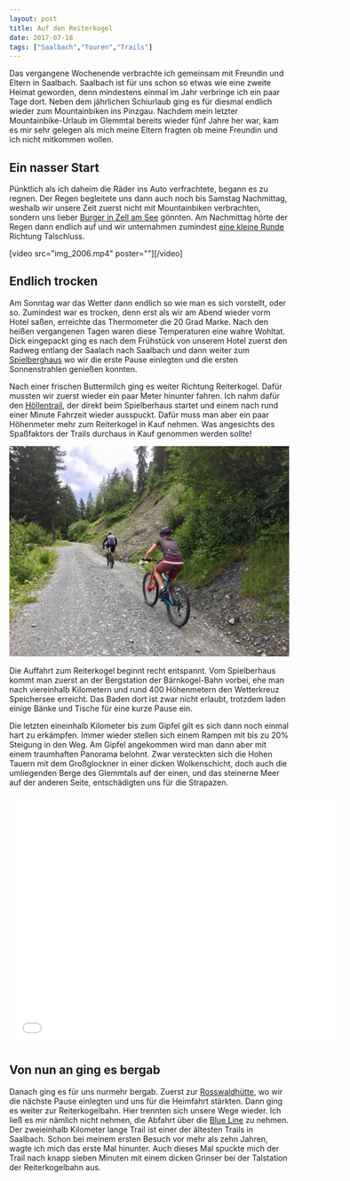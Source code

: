 ```yaml
---
layout: post
title: Auf den Reiterkogel
date: 2017-07-18
tags: ["Saalbach","Touren","Trails"]
---
```


Das vergangene Wochenende verbrachte ich gemeinsam mit Freundin und Eltern in Saalbach. Saalbach ist für uns schon so etwas wie eine zweite Heimat geworden, denn mindestens einmal im Jahr verbringe ich ein paar Tage dort. Neben dem jährlichen Schiurlaub ging es für diesmal endlich wieder zum Mountainbiken ins Pinzgau. Nachdem mein letzter Mountainbike-Urlaub im Glemmtal bereits wieder fünf Jahre her war, kam es mir sehr gelegen als mich meine Eltern fragten ob meine Freundin und ich nicht mitkommen wollen.

## Ein nasser Start

Pünktlich als ich daheim die Räder ins Auto verfrachtete, begann es zu regnen. Der Regen begleitete uns dann auch noch bis Samstag Nachmittag, weshalb wir unsere Zeit zuerst nicht mit Mountainbiken verbrachten, sondern uns lieber [Burger in Zell am See](https://cheerfulsoul.blog/the-burger-factory/) gönnten. Am Nachmittag hörte der Regen dann endlich auf und wir unternahmen zumindest [eine kleine Runde](https://www.strava.com/activities/1084787051) Richtung Talschluss.​

[video src="img_2006.mp4" poster=""][/video]

## ​Endlich trocken

Am Sonntag war das Wetter dann endlich so wie man es sich vorstellt, oder so. Zumindest war es trocken, denn erst als wir am Abend wieder vorm Hotel saßen, erreichte das Thermometer die 20 Grad Marke. Nach den heißen vergangenen Tagen waren diese Temperaturen eine wahre Wohltat. Dick eingepackt ging es nach dem Frühstück von unserem Hotel zuerst den Radweg entlang der Saalach nach Saalbach und dann weiter zum [Spielberghaus](http://www.spielberghaus.at/de/) wo wir die erste Pause einlegten und die ersten Sonnenstrahlen genießen konnten.

Nach einer frischen Buttermilch ging es weiter Richtung Reiterkogel. Dafür mussten wir zuerst wieder ein paar Meter hinunter fahren. Ich nahm dafür den [Höllentrail](https://www.saalbach.com/de/tour/H%C3%B6llen%20Trail%20an%20der%20Kohlmaisgipfelbahn%20in%20Saalbach%20Hinterglemm_9801710), der direkt beim Spielberhaus startet und einem nach rund einer Minute Fahrzeit wieder ausspuckt. Dafür muss man aber ein paar Höhenmeter mehr zum Reiterkogel in Kauf nehmen. Was angesichts des Spaßfaktors der Trails durchaus in Kauf genommen werden sollte!

![Bei der Auffahrt zum Reiterkogel](assets/img_2004.jpg "Bei der Auffahrt zum Reiterkogel")

Die Auffahrt zum Reiterkogel beginnt recht entspannt. Vom Spielberhaus kommt man zuerst an der Bergstation der Bärnkogel-Bahn vorbei, ehe man nach viereinhalb Kilometern und rund 400 Höhenmetern den Wetterkreuz Speichersee erreicht. Das Baden dort ist zwar nicht erlaubt, trotzdem laden einige Bänke und Tische für eine kurze Pause ein.

Die letzten eineinhalb Kilometer bis zum Gipfel gilt es sich dann noch einmal hart zu erkämpfen. Immer wieder stellen sich einem Rampen mit bis zu 20% Steigung in den Weg. Am Gipfel angekommen wird man dann aber mit einem traumhaften Panorama belohnt. Zwar versteckten sich die Hohen Tauern mit dem Großglockner in einer dicken Wolkenschicht, doch auch die umliegenden Berge des Glemmtals auf der einen, und das steinerne Meer auf der anderen Seite, entschädigten uns für die Strapazen.

<iframe style="border: 0;" src="embed?pb=!1m0!4v1500290688398!6m8!1m7!1sF%3A-KhPiA_bni5I%2FWWxGuC3WO3I%2FAAAAAAAABbg%2Fs64VbUwUWo0dxcNjI_bzxdvnzZ1mGPzUwCLIBGAYYCw!2m2!1d47.40123699999999!2d12.5934654!3f189.44275433889524!4f-14.853515009593877!5f0.4000000000000002" width="600" height="450" frameborder="0" allowfullscreen="allowfullscreen"></iframe>

## Von nun an ging es bergab

Danach ging es für uns nurmehr bergab. Zuerst zur [Rosswaldhütte](http://www.rosswaldhuette.at/de/), wo wir die nächste Pause einlegten und uns für die Heimfahrt stärkten. Dann ging es weiter zur Reiterkogelbahn. Hier trennten sich unsere Wege wieder. Ich ließ es mir nämlich nicht nehmen, die Abfahrt über die [Blue Line](https://www.bike-n-soul.at/de/bike-touren/blue-line/) zu nehmen. Der zweieinhalb Kilometer lange Trail ist einer der ältesten Trails in Saalbach. Schon bei meinem ersten Besuch vor mehr als zehn Jahren, wagte ich mich das erste Mal hinunter. Auch dieses Mal spuckte mich der Trail nach knapp sieben Minuten mit einem dicken Grinser bei der Talstation der Reiterkogelbahn aus.

<map type="gpsies" id="iaabxnmlvdooqmaz"></map>
